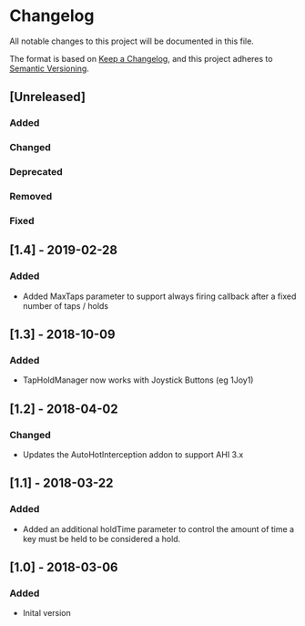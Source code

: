 # Changelog
All notable changes to this project will be documented in this file.

The format is based on [Keep a Changelog](https://keepachangelog.com/en/1.0.0/), and this project adheres to [Semantic Versioning](https://semver.org/spec/v2.0.0.html).

## [Unreleased]
### Added
### Changed 
### Deprecated
### Removed
### Fixed

## [1.4] - 2019-02-28
### Added
- Added MaxTaps parameter to support always firing callback after a fixed number of taps / holds

## [1.3] - 2018-10-09
### Added
- TapHoldManager now works with Joystick Buttons (eg 1Joy1)

## [1.2] - 2018-04-02
### Changed
- Updates the AutoHotInterception addon to support AHI 3.x

## [1.1] - 2018-03-22
### Added
- Added an additional holdTime parameter to control the amount of time a key must be held to be considered a hold.

## [1.0] - 2018-03-06
### Added
- Inital version
